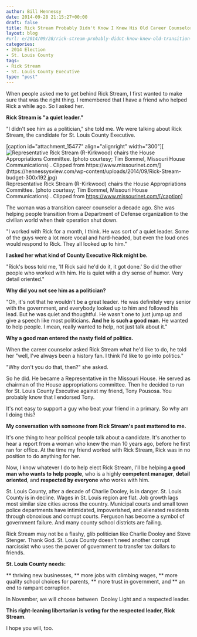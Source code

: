 ```yaml
---
author: Bill Hennessy
date: 2014-09-28 21:15:27+00:00
draft: false
title: Rick Stream Probably Didn't Know I Knew His Old Career Counselor
layout: blog
#url: e/2014/09/28/rick-stream-probably-didnt-know-knew-old-transition-counselor/
categories:
- 2014 Election
- St. Louis County
tags:
- Rick Stream
- St. Louis County Executive
type: "post"
---
```


When people asked me to get behind Rick Stream, I first wanted to make sure that was the right thing. I remembered that I have a friend who helped Rick a while ago. So I asked her.

**Rick Stream is "a quiet leader."**

"I didn't see him as a politician," she told me. We were talking about Rick Stream, the candidate for St. Louis County Executive.

[caption id="attachment_15477" align="alignright" width="300"][![Representative Rick Stream (R-Kirkwood) chairs the House Appropriations Committee. (photo courtesy; Tim Bommel, Missouri House Communications) . Clipped from https://www.missourinet.com/](https://hennessysview.com/wp-content/uploads/2014/09/Rick-Stream-budget-300x192.jpg)
](https://www.teamrickstream.com/) Representative Rick Stream (R-Kirkwood) chairs the House Appropriations Committee. (photo courtesy; Tim Bommel, Missouri House Communications) . Clipped from https://www.missourinet.com/[/caption]

The woman was a transition career counselor a decade ago. She was helping people transition from a Department of Defense organization to the civilian world when their operation shut down.

"I worked with Rick for a month, I think. He was sort of a quiet leader. Some of the guys were a lot more vocal and hard-headed, but even the loud ones would respond to Rick. They all looked up to him."

**I asked her what kind of County Executive Rick might be.**

"Rick's boss told me, 'If Rick said he'd do it, it got done.' So did the other people who worked with him. He is quiet with a dry sense of humor. Very detail oriented."

**Why did you not see him as a politician?**

"Oh, it's not that he wouldn't be a great leader. He was definitely very senior with the government, and everybody looked up to him and followed his lead. But he was quiet and thoughtful. He wasn't one to just jump up and give a speech like most politicians. **And he is such a good man.** He wanted to help people. I mean, really wanted to help, not just talk about it."

**Why a good man entered the nasty field of politics.**

When the career counselor asked Rick Stream what he'd like to do, he told her "well, I've always been a history fan. I think I'd like to go into politics."

"Why don't you do that, then?" she asked.

So he did. He became a Representative in the Missouri House. He served as chairman of the House appropriations committee. Then he decided to run for St. Louis County Executive against my friend, Tony Pousosa. You probably know that I endorsed Tony.

It's not easy to support a guy who beat your friend in a primary. So why am I doing this?

**My conversation with someone from Rick Stream's past mattered to me.**

It's one thing to hear political people talk about a candidate. It's another to hear a report from a woman who knew the man 10 years ago, before he first ran for office. At the time my friend worked with Rick Stream, Rick was in no position to do anything for her.

Now, I know whatever I do to help elect Rick Stream, I'll be helping **a good man who wants to help people**, who is a highly **competent manager**, **detail oriented**, and **respected by everyone** who works with him.

St. Louis County, after a decade of Charlie Dooley, is in danger. St. Louis County is in decline. Wages in St. Louis region are flat. Job growth lags most similar size cities across the country. Municipal courts and small town police departments have intimidated, impoverished, and alienated residents through obnoxious and corrupt courts. Ferguson has become a symbol of government failure. And many county school districts are failing.

Rick Stream may not be a flashy, glib politician like Charlie Dooley and Steve Stenger. Thank God. St. Louis County doesn't need another corrupt narcissist who uses the power of government to transfer tax dollars to friends.

**St. Louis County needs:**




** thriving new businesses,
** more jobs with climbing wages,
** more quality school choices for parents,
** more trust in government, and
** an end to rampant corruption.


In November, we will choose between  Dooley Light and a respected leader.

**This right-leaning libertarian is voting for the respected leader, Rick Stream**.

I hope you will, too.
